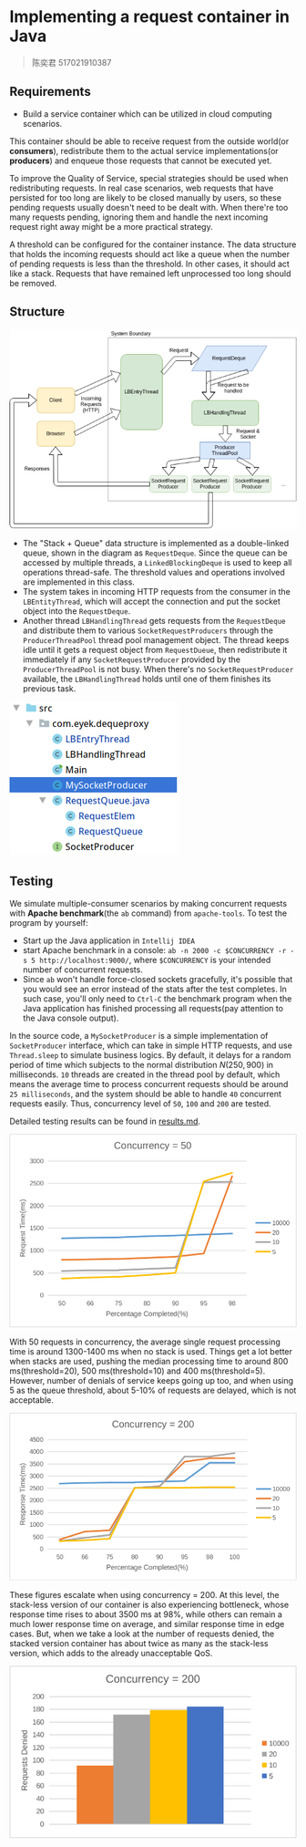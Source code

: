 # Implementing a request container in Java

> 陈奕君 517021910387

## Requirements

* Build a service container which can be utilized in cloud computing scenarios.

This container should be able to receive request from the outside world(or **consumers**), redistribute them to the actual service implementations(or **producers**) and enqueue those requests that cannot be executed yet.

To improve the Quality of Service, special strategies should be used when redistributing requests. In real case scenarios, web requests that have persisted for too long are likely to be closed manually by users, so these pending requests usually doesn't need to be dealt with. When there're too many requests pending, ignoring them and handle the next incoming request right away might be a more practical strategy. 

A threshold can be configured for the container instance. The data structure that holds the incoming requests should act like a queue when the number of pending requests is less than the threshold. In other cases, it should act like a stack. Requests that have remained left unprocessed too long should be removed.

## Structure

![Diagram](Diagram.png)

* The "Stack + Queue" data structure is implemented as a double-linked queue, shown in the diagram as `RequestDeque`. Since the queue can be accessed by multiple threads,  a `LinkedBlockingDeque` is used to keep all operations thread-safe. The threshold values and operations involved are implemented in this class.
* The system takes in incoming HTTP requests from the consumer in the `LBEntityThread`, which will accept the connection and put the socket object into the `RequestDeque`.
* Another thread `LBHandlingThread` gets requests from the `RequestDeque` and distribute them to various `SocketRequestProducers` through the `ProducerThreadPool` thread pool management object. The thread keeps idle until it gets a request object from `RequestDueue`,  then redistribute it immediately if any `SocketRequestProducer` provided by the `ProducerThreadPool` is not busy. When there's no `SocketRequestProducer` available, the `LBHandlingThread` holds until one of them finishes its previous task.

![source structure](source.png)

## Testing

We simulate multiple-consumer scenarios by making concurrent requests with **Apache benchmark**(the `ab` command) from `apache-tools`.  To test the program by yourself:

* Start up the Java application in `Intellij IDEA`
* start Apache benchmark in a console: `ab -n 2000 -c $CONCURRENCY -r -s 5 http://localhost:9000/`, where `$CONCURRENCY` is your intended number of concurrent requests.
* Since `ab` won't handle force-closed sockets gracefully, it's possible that you would see an error instead of the stats after the test completes. In such case, you'll only need to `Ctrl-C` the benchmark program when the Java application has finished processing all requests(pay attention to the Java console output).

In the source code, a `MySocketProducer` is a simple implementation of `SocketProducer` interface, which can take in simple HTTP requests, and use `Thread.sleep` to simulate business logics.  By default, it delays for a random period of time which subjects to the normal distribution $N(250,900)$ in milliseconds. `10` threads are created in the thread pool by default, which means the average time to process concurrent requests should be around `25 milliseconds`, and the system should be able to handle `40` concurrent requests easily. Thus, concurrency level of `50`, `100` and `200` are tested.

Detailed testing results can be found in [results.md](results.md).

![](chart1.png)

With 50 requests in concurrency, the average single request processing time is around 1300-1400 ms when no stack is used. Things get a lot better when stacks are used, pushing the median processing time to around 800 ms(threshold=20), 500 ms(threshold=10) and 400 ms(threshold=5). However, number of denials of service keeps going up too, and when using 5 as the queue threshold, about 5-10% of requests are delayed, which is not acceptable.

![](chart2.png)

These figures escalate when using concurrency = 200. At this level, the stack-less version of our container is also experiencing bottleneck, whose response time rises to about 3500 ms at 98%, while others can remain a much lower response time on average, and similar response time in edge cases. But, when we take a look at the number of requests denied, the stacked version container has about twice as many as the stack-less version, which adds to the already unacceptable QoS.

![](chart3.png)

